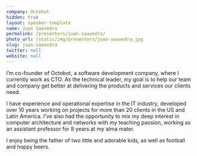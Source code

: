 ```yaml
---
company: Octobot
hidden: true
layout: speaker-template
name: Juan Saavedra
permalink: /presenters/juan-saavedra/
photo_url: /static/img/presenters/juan-saavedra.jpg
slug: juan-saavedra
twitter: null
website: null
---
```


I’m co-founder of Octobot, a software development company, where I currently work as CTO. ​As the technical leader, my goal is to help our team and company get better at delivering the products and services our clients need.

I have experience and operational expertise in the IT industry, developed over 10 years working on projects for more than 20 clients in the US and Latin America. I've also had the opportunity to mix my deep interest in computer architecture and networks with my teaching passion, working as an assistant professor for 8 years at my alma mater.

I enjoy being the father of two little and adorable kids, as well as football and hoppy beers.
